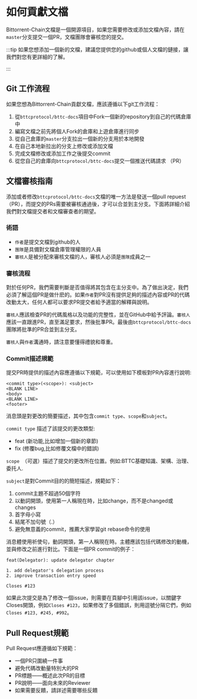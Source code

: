 
# 如何貢獻文檔

Bittorrent-Chain文檔是一個開源項目，如果您需要修改或添加文檔內容，請在`master`分支提交一個PR，文檔團隊會審核您的提交。

:::tip
如果您想添加一個新的文檔，建議您提供您的github或個人文檔的鏈接，讓我們對您有更詳細的了解。

:::

## Git 工作流程

如果您想為Bittorrent-Chain貢獻文檔，應該遵循以下git工作流程：

1. 從`bttcprotocol/bttc-docs`項目中Fork一個新的repository到自己的代碼倉庫中
2. 編寫文檔之前先將個人Fork的倉庫和上遊倉庫進行同步
3. 從自己倉庫的`master`分支拉出一個新的分支用於本地開發
4. 在自己本地新拉出的分支上修改或添加文檔
5. 完成文檔修改或添加工作之後提交commit
6. 從您自己的倉庫向`bttcprotocol/bttc-docs`提交一個推送代碼請求 （PR）

## 文檔審核指南
添加或者修改`bttcprotocol/bttc-docs`文檔的唯一方法是發送一個pull repuest（PR），而提交的PRs需要被審核通過後，才可以合並到主分支。下面將詳細介紹我們對文檔提交者和文檔審查者的期望。

### 術語

- `作者`是提交文檔到github的人
- `團隊`是具備對文檔倉庫管理權限的人員 
- `審核人`是被分配來審核文檔的人，審核人必須是`團隊`成員之一


### 審核流程
對於任何PR，我們需要判斷是否值得將其包含在主分支中。為了做出決定，我們必須了解這個PR是做什麽的。如果`作者`對PR沒有提供足夠的描述內容或PR的代碼改動太大，任何人都可以要求PR提交者給予適當的解釋與說明。

`審核人`應該檢查PR的代碼風格以及功能的完整性，並在GitHub中給予評論。`審核人`應該一直跟進PR，直至滿足要求，然後批準PR。最後由`bttcprotocol/bttc-docs`團隊將批準的PR合並到主分支。

`審核人`與`作者`溝通時，請注意要懂得禮貌和尊重。

### Commit描述規範
提交PR時提供的描述內容應遵循以下規範，可以使用如下模板對PR內容進行說明:
```
<commit type>(<scope>): <subject>
<BLANK LINE>
<body>
<BLANK LINE>
<footer>
```
消息頭是對更改的簡要描述，其中包含`commit type`、`scope`和`subject`。


`commit type` 描述了該提交的更改類型:
- feat (新功能,比如增加一個新的章節)
- fix (修覆bug,比如修覆文檔中的錯誤)

`scope `（可選）描述了提交的更改所在位置。例如:BTTC基礎知識、架構、治理、委托人.

`subject`是對Commit目的的簡短描述，規範如下：
1. commit主題不超過50個字符
2. 以動詞開頭，使用第一人稱現在時，比如change，而不是changed或changes
3. 首字母小寫
4. 結尾不加句號（.）
5. 避免無意義的commit，推薦大家學習git rebase命令的使用

消息體使用祈使句，動詞開頭，第一人稱現在時。主體應該包括代碼修改的動機，並與修改之前進行對比。下面是一個PR commit的例子：

```
feat(Delegator): update delegator chapter

1. add delegator's delegation process
2. improve transaction entry speed

Closes #123
```



如果此次提交是為了修改一個issue，則需要在頁腳中引用該issue，以關鍵字Closes開頭，例如`Closes #123`，如果修改了多個錯誤，則用逗號分隔它們，例如`Closes #123, #245, #992`。

## Pull Request規範
Pull Request應遵循如下規範：

- 一個PR只圍繞一件事
- 避免代碼改動量特別大的PR
- PR標題——概述此次PR的目標
- PR說明——面向未來的Reviewer
- 如果需要反饋，請詳述需要哪些反饋


